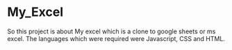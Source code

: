 # My_Excel
So this project is about My excel which is a clone to google sheets or ms excel. The languages which were required were Javascript, CSS and HTML.<br>
